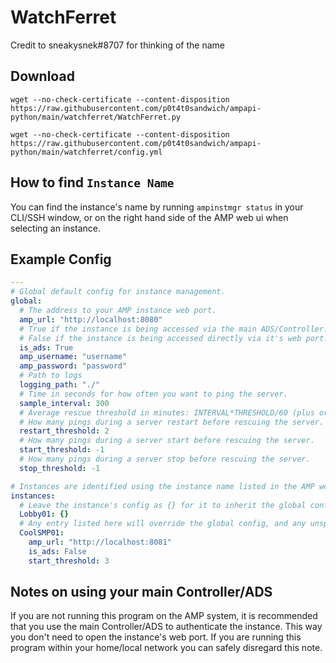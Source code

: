 # WatchFerret

Credit to sneakysnek#8707 for thinking of the name

## Download

`wget --no-check-certificate --content-disposition https://raw.githubusercontent.com/p0t4t0sandwich/ampapi-python/main/watchferret/WatchFerret.py`

`wget --no-check-certificate --content-disposition https://raw.githubusercontent.com/p0t4t0sandwich/ampapi-python/main/watchferret/config.yml`

## How to find `Instance Name`

You can find the instance's name by running `ampinstmgr status` in your CLI/SSH window, or on the right hand side of the AMP web ui when selecting an instance.

## Example Config

```yaml
---
# Global default config for instance management.
global:
  # The address to your AMP instance web port.
  amp_url: "http://localhost:8080"
  # True if the instance is being accessed via the main ADS/Controller.
  # False if the instance is being accessed directly via it's web port.
  is_ads: True
  amp_username: "username"
  amp_password: "password"
  # Path to logs
  logging_path: "./"
  # Time in seconds for how often you want to ping the server.
  sample_interval: 300
  # Average rescue threshold in minutes: INTERVAL*THRESHOLD/60 (plus or minus ~0.95*INTERVAL/60).
  # How many pings during a server restart before rescuing the server.
  restart_threshold: 2
  # How many pings during a server start before rescuing the server.
  start_threshold: -1
  # How many pings during a server stop before rescuing the server.
  stop_threshold: -1

# Instances are identified using the instance name listed in the AMP web ui.
instances:
  # Leave the instance's config as {} for it to inherit the global config.
  Lobby01: {}
  # Any entry listed here will override the global config, and any unspecified entries will be pulled from the global config.
  CoolSMP01:
    amp_url: "http://localhost:8081"
    is_ads: False
    start_threshold: 3
```

## Notes on using your main Controller/ADS

If you are not running this program on the AMP system, it is recommended that you use the main Controller/ADS to authenticate the instance. This way you don't need to open the instance's web port. If you are running this program within your home/local network you can safely disregard this note.
